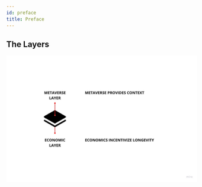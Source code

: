 ```yaml
---
id: preface
title: Preface
---
```


<!-- ## Vision Statement

We want to build a generic framework for onboarding L1 communities to L2 on-chain experiences. We are targeting Arbitrum, and specifically to expose them to the Treasure ecosystem. This generic framework is be wrapped in the flavor of a Samurai themed metaverse and blockchain game. This unlocks the ability to provide a hands-off onramp for any NFT collection on L1 onto L2. Functioning as an interopability layer, our bespoke integrations between various L1 and Treasure assets will create diverse economic attractors for the Treasure ecosystem. -->

## The Layers

![The Layers](/assets/images/diagram-layers.jpg)